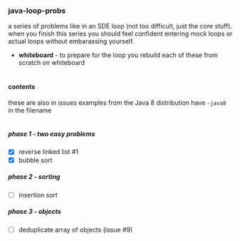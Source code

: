 ### java-loop-probs
a series of problems like in an SDE loop (not too difficult, just the core stuff). when you finish this series you should feel confident entering mock loops or actual loops without embarassing yourself.

*  **whiteboard** - to prepare for the loop you rebuild each of these from scratch on whiteboard
<br><br>

#### contents
these are also in issues
examples from the Java 8 distribution have `-java8` in the filename
<br><br>

##### phase 1 - two easy problems
- [x] reverse linked list #1
- [x] bubble sort

##### phase 2 - sorting

- [ ] insertion sort


##### phase 3 - objects
- [ ] deduplicate array of objects (issue #9)